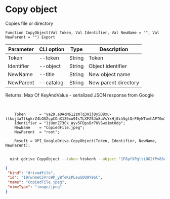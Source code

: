 ﻿---
sidebar_position: 7
---

# Copy object
 Copies file or directory



`Function CopyObject(Val Token, Val Identifier, Val NewName = "", Val NewParent = "") Export`

  | Parameter | CLI option | Type | Description |
  |-|-|-|-|
  | Token | --token | String | Token |
  | Identifier | --object | String | Object identifier |
  | NewName | --title | String | New object name |
  | NewParent | --catalog | String | New parent directory |

  
  Returns:  Map Of KeyAndValue - serialized JSON response from Google

<br/>




```bsl title="Code example"
    Token      = "ya29.a0AcM612zmTq3HijDy5D8xu-llkoj4aTlkgkrZ4LGSZcpCOnX1Z6xu9IsTLXFZSJu8uVsYxHj0ih5glQrF0yWTomhAPTGm1M9Kk7ZvYIwpm...";
    Identifier = "1jUonZ73Ck_Wyv5FDpsBr7UVSwx1mt0dp";
    NewName    = "CopiedFile.jpeg";
    NewParent  = "root";

    Result = OPI_GoogleDrive.CopyObject(Token, Identifier, NewName, NewParent);
```



```sh title="CLI command example"
    
  oint gdrive CopyObject --token %token% --object "1F8pfXPgltiOG2fPv88uStwegYj1tRoFk" --title %title% --catalog %catalog%

```

```json title="Result"
{
 "kind": "drive#file",
 "id": "19rwnmeC5Vro9P_yBfeKsPLeuSOU9Y9oC",
 "name": "CopiedFile.jpeg",
 "mimeType": "image/jpeg"
}
```
